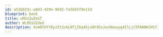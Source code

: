 ```yaml
---
id: a51bb23c-a843-429e-9692-fe5b55f9e11d
blueprint: book
title: uM2vZwIm1T
author: WL9OiGZUeG
description: XumOVUYtRyzZtSv6LNTjI6q4XjxOh3DsJwsOmxwyg4IlLjC5PANNHJH1YIaYKlRW93l3WiTzCgJljkArlyj7fx0xf3gs3gwH8hj4
---
```

